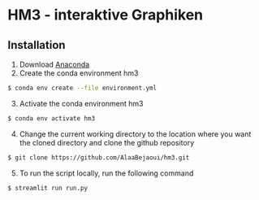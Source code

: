 # HM3 - interaktive Graphiken

## Installation
1. Download [Anaconda](https://www.anaconda.com/products/individual)
2. Create the conda environment hm3
```bash
$ conda env create --file environment.yml
```
3. Activate the conda environment hm3
```bash
$ conda env activate hm3
```
4. Change the current working directory to the location where you want the cloned directory and clone the github repository 
```bash
$ git clone https://github.com/AlaaBejaoui/hm3.git
```
5. To run the script locally, run the following command
```bash
$ streamlit run run.py
```
